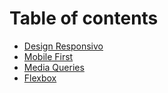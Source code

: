 # Table of contents

* [Design Responsivo](README.md)
* [Mobile First](mobile-first.md)
* [Media Queries](media-queries.md)
* [Flexbox](flexbox.md)

